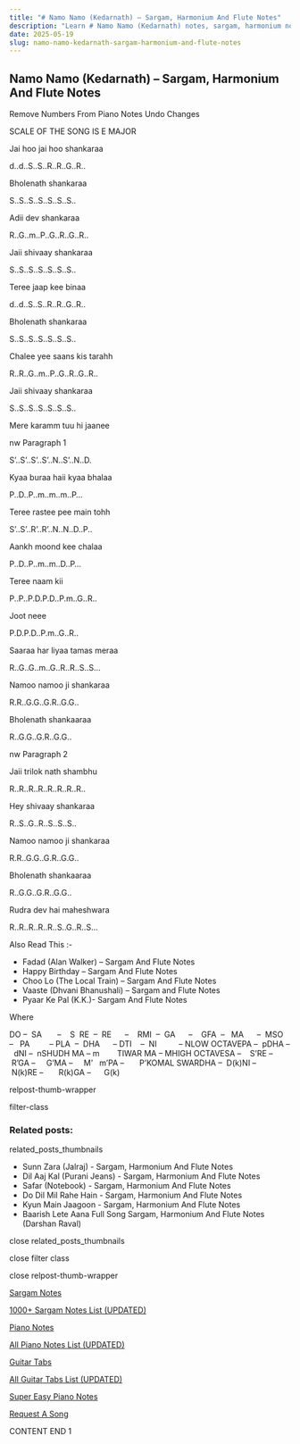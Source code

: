 ```yaml
---
title: "# Namo Namo (Kedarnath) – Sargam, Harmonium And Flute Notes"
description: "Learn # Namo Namo (Kedarnath) notes, sargam, harmonium notations and flute notes. Easy step-by-step tutorial for beginners."
date: 2025-05-19
slug: namo-namo-kedarnath-sargam-harmonium-and-flute-notes
---
```


## Namo Namo (Kedarnath) – Sargam, Harmonium And Flute Notes

Remove Numbers From Piano Notes
Undo Changes

SCALE OF THE SONG IS E MAJOR

Jai hoo jai hoo shankaraa

d..d..S..S..R..R..G..R..

Bholenath shankaraa

S..S..S..S..S..S..S..

Adii dev shankaraa

R..G..m..P..G..R..G..R..

Jaii shivaay shankaraa

S..S..S..S..S..S..S..

Teree jaap kee binaa

d..d..S..S..R..R..G..R..

Bholenath shankaraa

S..S..S..S..S..S..S..

Chalee yee saans kis tarahh

R..R..G..m..P..G..R..G..R..

Jaii shivaay shankaraa

S..S..S..S..S..S..S..

Mere karamm tuu hi jaanee

nw Paragraph 1

S’..S’..S’..S’..N..S’..N..D.

Kyaa buraa haii kyaa bhalaa

P..D..P..m..m..m..P…

Teree rastee pee main tohh

S’..S’..R’..R’..N..N..D..P..

Aankh moond kee chalaa

P..D..P..m..m..D..P…

Teree naam kii

P..P..P.D.P.D..P.m..G..R..

Joot neee

P.D.P.D..P.m..G..R..

Saaraa har liyaa tamas meraa

R..G..G..m..G..R..R..S..S…

Namoo namoo ji shankaraa

R.R..G.G..G.R..G.G..

Bholenath shankaaraa

R..G.G..G.R..G.G..

nw Paragraph 2

Jaii trilok nath shambhu

R..R..R..R..R..R..R..R..

Hey shivaay shankaraa

R..S..G..R..S..S..S..

Namoo namoo ji shankaraa

R.R..G.G..G.R..G.G..

Bholenath shankaaraa

R..G.G..G.R..G.G..

Rudra dev hai maheshwara

R..R..R..R..R..S..G..R..S…



Also Read This :-



* Fadad (Alan Walker) – Sargam And Flute Notes
* Happy Birthday – Sargam And Flute Notes
* Choo Lo (The Local Train) – Sargam And Flute Notes
* Vaaste (Dhvani Bhanushali) – Sargam and Flute Notes
* Pyaar Ke Pal (K.K.)- Sargam And Flute Notes

Where



DO –  SA       –    S  RE  –  RE      –    RMI  –  GA      –    GFA  –   MA      –  MSO  –   PA         – PLA  –  DHA      – DTI    –  NI          – NLOW OCTAVEPA –  pDHA –  dNI –  nSHUDH MA – m        TIWAR MA – MHIGH OCTAVESA –    S’RE –     R’GA –     G’MA –     M’   m’PA –       P’KOMAL SWARDHA –  D(k)NI –       N(k)RE –       R(k)GA –      G(k)



relpost-thumb-wrapper

filter-class

### Related posts:

related_posts_thumbnails

* Sunn Zara (Jalraj) - Sargam, Harmonium And Flute Notes
* Dil Aaj Kal (Purani Jeans) - Sargam, Harmonium And Flute Notes
* Safar (Notebook) - Sargam, Harmonium And Flute Notes
* Do Dil Mil Rahe Hain - Sargam, Harmonium And Flute Notes
* Kyun Main Jaagoon - Sargam, Harmonium And Flute Notes
* Baarish Lete Aana Full Song Sargam, Harmonium And Flute Notes (Darshan Raval)

close related_posts_thumbnails

close filter class

close relpost-thumb-wrapper

[Sargam Notes](/sargam-notes.html)

[1000+ Sargam Notes List (UPDATED)](/all-songs-list-sargam-notes.html)

[Piano Notes](/piano-notes.html)

[All Piano Notes List (UPDATED)](/all-songs-list-piano-notes.html)

[Guitar Tabs](/guitar-tabs.html)

[All Guitar Tabs List (UPDATED)](/all-songs-list-guitar-tabs.html)

[Super Easy Piano Notes](https://studywall.in/)

[Request A Song](/request-a-song.html)

CONTENT END 1

